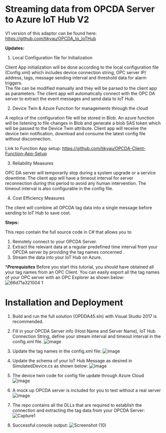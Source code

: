 # Streaming data from OPCDA Server to Azure IoT Hub V2

V1 version of this adaptor can be found here: https://github.com/tikyau/OPCDA_to_IoTHub

**Updates:**

1. Local Configuration file for Initialization

Client App initialization will be done according to the local configuration file (Config.xml) which includes device connection string, OPC server IP/ address, tags, message sending interval and threshold data for alarm triggers.  
The file can be modified manually and they will be parsed to the client app as parameters. The client app will automatically connect with the OPC DA server to extract the event messages and send data to IoT Hub. 

2. Device Twin & Azure Function for managements through the cloud 

A replica of the configuration file will be stored in Blob. An azure function will be listening to file changes in Blob and generate a blob SAS token which will be passed to the Device Twin attribute. Client app will receive the device twin notification, download and consume the latest config file without disconnection. 

  Link to Function App setup: https://github.com/tikyau/OPCDA-Client-Function-App-Setup

3. Reliability Measures 

OPC DA server will temporarily stop during a system upgrade or a service downtime. The client app will have a timeout interval for server reconnection during this period to avoid any human intervention. The timeout interval is also configurable in the config file.

4. Cost Efficiency Measures

The client will combine all OPCDA tag data into a single message before sending to IoT Hub to save cost.

**Steps:**

This repo contain the full source code in C# that allows you to 
1. Remotely connect to your OPCDA Server.
3. Extract the relevant data at a regular predefined time interval from your OPCDA server by providing the tag names concerned .
4. Stream the data into your IoT Hub on Azure.

****Prerequisites***
Before you start this tutorial, you should have obtained all your tag names from an OPC Client. You can easily export all the tag names of your OPC server with an OPC Explorer as shown below:
![66d71a321004 1](https://user-images.githubusercontent.com/17831550/65606541-ac1f2700-dfdd-11e9-981f-e2a27a689ac8.gif)

# Installation and Deployment

1. Build and run the full solution (OPDDA45.sln) with Visual Studio 2017 is recommended. 

2. Fill in your OPCDA Server info (Host Name and Server Name), IoT Hub Connection String, define your stream interval and timeout interval in the config.xml file.
   ![image](https://user-images.githubusercontent.com/17831550/75311192-fb20ff00-5890-11ea-9bce-6be87da846d1.png)

3. Update the tag names in the config.xml file:
   ![image](https://user-images.githubusercontent.com/17831550/75311288-3f140400-5891-11ea-8b4b-221f0cc6e3b6.png)
   
4. Update the schema of your IoT Hub Message as desired in SimulatedDevice.cs as shown below:
   ![image](https://user-images.githubusercontent.com/17831550/75311367-7d112800-5891-11ea-9461-6027569acdc0.png)
   
5. The device twin code for config file update through Azure Cloud
   ![image](https://user-images.githubusercontent.com/17831550/75311418-a336c800-5891-11ea-81be-224dd17c7d44.png)

6. A mock up OPCDA server is included for you to test without a real server
   ![image](https://user-images.githubusercontent.com/17831550/75311501-ec871780-5891-11ea-979c-5844e2d02c26.png)

7. The repo contains all the DLLs that are required to establish the connection and extracting the tag data from your OPCDA Server:
   ![Capture1](https://user-images.githubusercontent.com/17831550/65575841-5168d980-dfa3-11e9-99a3-83da87348f23.PNG)

8. Successful console output:
   ![Screenshot (10)](https://user-images.githubusercontent.com/17831550/65575696-077ff380-dfa3-11e9-875c-072f0ae4a4bc.png)

